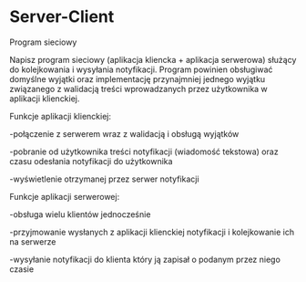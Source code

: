 # Server-Client

Program sieciowy

Napisz program sieciowy (aplikacja kliencka + aplikacja serwerowa) służący do kolejkowania i wysyłania notyfikacji. Program powinien obsługiwać domyślne wyjątki oraz implementację przynajmniej jednego wyjątku związanego z walidacją treści wprowadzanych przez użytkownika w aplikacji klienckiej.

Funkcje aplikacji klienckiej:

   -połączenie z serwerem wraz z walidacją i obsługą wyjątków
   
   -pobranie od użytkownika treści notyfikacji (wiadomość tekstowa) oraz czasu odesłania notyfikacji do użytkownika
   
   -wyświetlenie otrzymanej przez serwer notyfikacji
  
  
Funkcje aplikacji serwerowej:

   -obsługa wielu klientów jednocześnie
   
   -przyjmowanie wysłanych z aplikacji klienckiej notyfikacji i kolejkowanie ich na serwerze
   
   -wysyłanie notyfikacji do klienta który ją zapisał o podanym przez niego czasie
   
